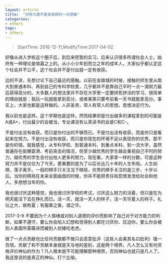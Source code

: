 ```yaml
---
layout: article
title:  "对努力是不是会收获的一点感触"
categories:
- others
tags:
- others
---
```


> StartTime: 2016-12-11,ModifyTime:2017-04-02

<!---more--->

好像从进入学校这个圈子后，到后来短暂的实习，后来认识很多所谓社会人士，始终有一种理论是喧嚣之上的。从小小少年到而立之年的成年人，大家似乎都认定这个社会并不公平，这个社会并不是付出就一定有收获。

远的不讲，先想讨论下自己最近的感触。以前在金陵城的时候，接触的师生里从南大到普通本科、再到自己的专科学校里，几乎都并不是靠自己平时一点一滴努力最后获得高分的。大多数人的想法里并不存在大学里一定要拼死拼活的学习，很简单的理由就是：我玩一玩就能拿到高分，或者某某只要考前看一天书就能拿高分。事实上，大家也都是这样做的。人非圣贤，常人有常人的思想。思想决定行为。  

我以前也是这样。这个学期也是这样。然而结果却是付出越多的课程拿到的可能是A或A+，付出最少的会被当，专业课没有认真读书的会是C和C-。  

不是付出没有收获，而只是你付出的不够而已。不是付出没有收获，而是你只是看起来在努力。不是付出没有收获，而只是你现在的环境不足以表现你的优秀，那不是你的错。就我感觉，从专科学校、到普通本科、到重点本科、到一流大学，虽然普遍存在偷懒耍滑、考前突击的情况，但至少越优秀的学生越会重视自己平时的努力，越优秀的学生会付出他人更多的努力。现在看，大家拿一样的分数，可是这种努力并不是仅仅为了今天，更重要的是为了以后长达几十年的人生布局。人生如棋，落子离手。一般的棋手只关注当下棋局，优秀的棋手关注的是三步、十步以后。当你的棋局在未来全面崩盘的时候，你并不能把责任和怨恨发泄给社会和他人，多想想当年的你。  

我也很讨厌这种感觉，我也很讨厌学校的考试，讨厌这么努力的活着，但只是在为明天能活下去在挣扎而已。活一天，就活一天人的样子，活一天华夏人的样子。礼仪之大，故称夏；有服章之美，谓之华。

2017-3-9
不要因为个人情绪或对别人道德的评价而影响了自己对于对方能力的判断。如果不遵守，要么你会陷入幻想和觉得别人都在讨厌你、压迫你，要么你会被别人表面所蒙蔽进而被别人扮猪吃老虎。

做了一点点贡献也比任何贡献都不做只会恶意批评（这些人会美其名曰批判）强一百倍。贡献了和不贡献本身就是天与地的差别，这是两个境界。凡人怎么又有何资格评价神仙的作为？凡人根本就不可能理解那种境界。否则神仙也就只是凡人了。我这里说的是真正的神仙。打个比喻。
